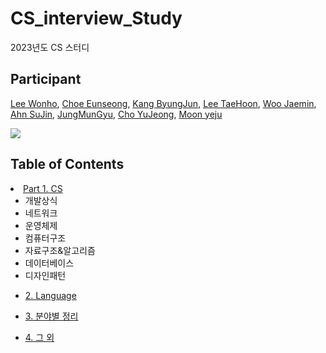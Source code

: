 # CS_interview_Study
2023년도 CS 스터디


## Participant
[Lee Wonho](https://github.com/asuan99), 
[Choe Eunseong](https://github.com/ches0703), 
[Kang ByungJun](https://github.com/bangdori), 
[Lee TaeHoon](https://github.com/Tentennball), 
[Woo Jaemin](https://github.com/WooJJam), 
[Ahn SuJin](https://github.com/ssuzyn), 
[JungMunGyu](https://github.com/JungMunGyu), 
[Cho YuJeong](https://github.com/hiyoojeong), 
[Moon yeju](https://github.com/moonyeju)

<a href="https://github.com/asuan99/CS_interview_Study/graphs/contributors">
  <img src="https://contrib.rocks/image?repo=asuan99/CS_interview_Study" />
</a>

## Table of Contents
<li>
  <a href="#cs">Part 1. CS</a>
  <ul>
    <li>개발상식</li>
    <li>네트워크</li>
    <li>운영체제</li>
    <li>컴퓨터구조</li>
    <li>자료구조&알고리즘</li>
    <li>데이터베이스</li>
    <li>디자인패턴</li>
  </ul>
</li>

- <a href="#language">2. Language</a>

- <a href="#field">3. 분야별 정리</a>

- <a href="#others">4. 그 외</a>
